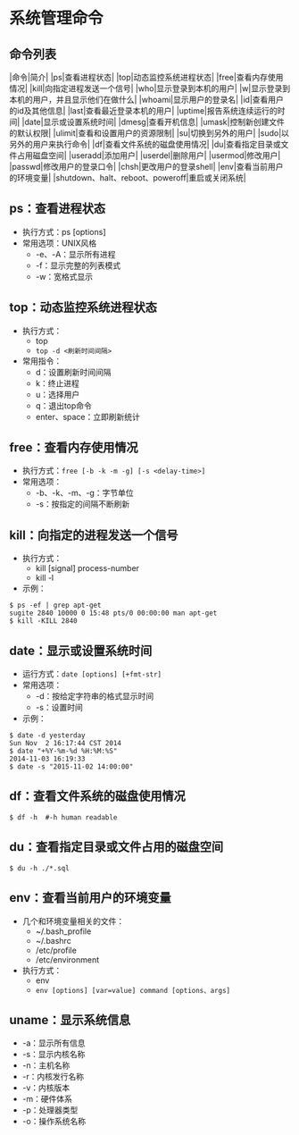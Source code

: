 系统管理命令
============

命令列表
--------

|命令|简介|
|ps|查看进程状态|
|top|动态监控系统进程状态|
|free|查看内存使用情况|
|kill|向指定进程发送一个信号|
|who|显示登录到本机的用户|
|w|显示登录到本机的用户，并且显示他们在做什么|
|whoami|显示用户的登录名|
|id|查看用户的id及其他信息|
|last|查看最近登录本机的用户|
|uptime|报告系统连续运行的时间|
|date|显示或设置系统时间|
|dmesg|查看开机信息|
|umask|控制新创建文件的默认权限|
|ulimit|查看和设置用户的资源限制|
|su|切换到另外的用户|
|sudo|以另外的用户来执行命令|
|df|查看文件系统的磁盘使用情况|
|du|查看指定目录或文件占用磁盘空间|
|useradd|添加用户|
|userdel|删除用户|
|usermod|修改用户|
|passwd|修改用户的登录口令|
|chsh|更改用户的登录shell|
|env|查看当前用户的环境变量|
|shutdown、halt、reboot、poweroff|重启或关闭系统|

ps：查看进程状态
----------------

* 执行方式：ps [options]
* 常用选项：UNIX风格
	* -e、-A：显示所有进程
	* -f：显示完整的列表模式
	* -w：宽格式显示

top：动态监控系统进程状态
-------------------------
* 执行方式：
	* top
	* `top -d <刷新时间间隔>`
* 常用指令：
	* d：设置刷新时间间隔
	* k：终止进程
	* u：选择用户
	* q：退出top命令
	* enter、space：立即刷新统计

free：查看内存使用情况
----------------------
* 执行方式：`free [-b -k -m -g] [-s <delay-time>]`
* 常用选项：
	* -b、-k、-m、-g：字节单位
	* -s：按指定的间隔不断刷新

kill：向指定的进程发送一个信号
------------------------------
* 执行方式：
	* kill [signal] process-number
	* kill -l
* 示例：

```Shell
$ ps -ef | grep apt-get
sugite 2840 10000 0 15:48 pts/0 00:00:00 man apt-get
$ kill -KILL 2840
```

date：显示或设置系统时间
------------------------
* 运行方式：`date [options] [+fmt-str]`
* 常用选项：
	* -d：按给定字符串的格式显示时间
	* -s：设置时间
* 示例：

```Shell
$ date -d yesterday
Sun Nov  2 16:17:44 CST 2014
$ date "+%Y-%m-%d %H:%M:%S"
2014-11-03 16:19:33
$ date -s "2015-11-02 14:00:00"
```

df：查看文件系统的磁盘使用情况
------------------------------
```Shell
$ df -h  #-h human readable
```

du：查看指定目录或文件占用的磁盘空间
------------------------------------
```Shell
$ du -h ./*.sql
```

env：查看当前用户的环境变量
---------------------------

* 几个和环境变量相关的文件：
	* ~/.bash_profile
	* ~/.bashrc
	* /etc/profile
	* /etc/environment
* 执行方式：
	* env
	* `env [options] [var=value] command [options、args]`

uname：显示系统信息
-------------------

* -a：显示所有信息
* -s：显示内核名称
* -n：主机名称
* -r：内核发行名称
* -v：内核版本
* -m：硬件体系
* -p：处理器类型
* -o：操作系统名称


